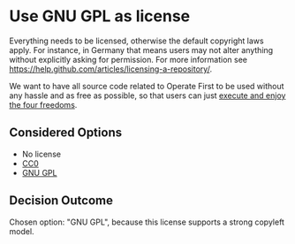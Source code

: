 # Use GNU GPL as license

Everything needs to be licensed, otherwise the default copyright laws apply.
For instance, in Germany that means users may not alter anything without explicitly asking for permission.
For more information see <https://help.github.com/articles/licensing-a-repository/>.

We want to have all source code related to Operate First to be used without any hassle and as free as possible, so that
users can just [execute and enjoy the four freedoms](https://fsfe.org/freesoftware/freesoftware.en.html).

## Considered Options

* No license
* [CC0](https://creativecommons.org/share-your-work/public-domain/cc0/)
* [GNU GPL](http://www.gnu.org/licenses/gpl-3.0.en.html)

## Decision Outcome

Chosen option: "GNU GPL", because this license supports a strong copyleft model.